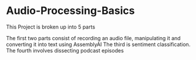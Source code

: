 # Audio-Processing-Basics

This Project is broken up into 5 parts


The first two parts consist of recording an audio file, manipulating it and converting it into text using AssemblyAI
The third is sentiment classification. The fourth involves dissecting podcast episodes
